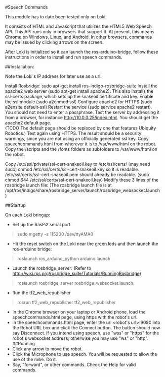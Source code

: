 #Speech Commands

This module has to date been tested only on Loki.

It consists of HTML and Javascript that utilizes the HTML5 Web Speech API.  This API runs only in browsers that support it. At present, this means Chrome on Windows, Linux, and Android. In other browsers, commands may be issued by clicking arrows on the screen.

After Loki is initialized so it can launch the ros-arduino-bridge, follow these instructions in order to install and run speech commands.

##Installation:

Note the Loki's IP address for later use as a url. 

Install Rosbridge:  sudo apt-get install ros-indigo-rosbridge-suite
Install the apache2 web server (sudo apt-get install apache2).  This also installs the ssl-certs package, which sets up the snakeoil certificate and key.
Enable the ssl module (sudo a2enmod ssl)
Configure apache2 for HTTPS (sudo a2ensite default-ssl)
Restart the service (sudo service apache2 restart). You should not need to enter a passphrase.
Test the server by addressing it from a browser, for instance http://10.0.0.25/index.html. You should get the apache2 default page.  
(TODO The default page should be replaced by one that features Ubiquity Robotics.)
Test again using HTTPS.  The result should be a security warnings, since you are not using an officially generated ssl key.
Copy speechcommands.html from wherever it is to /var/www/html on the robot.
Copy the /scripts and the /fonts folders as subfolders to /var/www/html on the robot.

Copy /etc/ssl/private/ssl-cert-snakeoil.key to /etc/ssl/certs/  (may need sudo)
chmod /etc/ssl/certs/ssl-cert-snakeoil.key so it is readable. /etc/ssl/certs/ssl-cert-snakeoil.pem should already be readable. 
	(sudo chmod 644 /etc/ssl/certs/ssl-cert-snakeoil.key)
Modify these 3 lines of the rosbridge launch file:
	(The rosbridge launch file is at  /opt/ros/indigo/share/rosbridge_server/launch/rosbridge_websocket.launch)
  <arg name="ssl" default="true" />
  <arg name="certfile" default="/home/ubuntu/ssl-cert-snakeoil.pem" />
  <arg name="keyfile" default="/home/ubuntu/ssl-cert-snakeoil.key" />


##Startup

On each Loki bringup:
* Set up the RasPi2 serial port: 
> sudo mgetty -s 115200 /dev/ttyAMA0
* Hit the reset switch on the Loki near the green leds and then launch the ros-arduino bridge: 
> roslaunch ros_arduino_python arduino.launch
* Launch the rosbridge_server: (Refer to  http://wiki.ros.org/rosbridge_suite/Tutorials/RunningRosbridge)
> roslaunch rosbridge_server rosbridge_websocket.launch.
* Run the tf2_web_republisher
> rosrun tf2_web_republisher tf2_web_republisher
* In the Chrome browser on your laptop or Android phone, load the speechcommands.html page, using https with the robot's url.
* in the speechcommands.html page, enter the url <robot's url>:9090 into the Robot URL box and click the Connect button.  The button should now say Disconnect. If you intend using speech, use "wss" or "https" for the robot's websocket address; otherwise you may use "ws" or "http".
##Running
* Click any arrow to move the robot.
* Click the Microphone to use speech. You will be requested to allow the use of the mike.  Do it.
* Say, "forward", or other commands.  Check the Help for valid commands.



